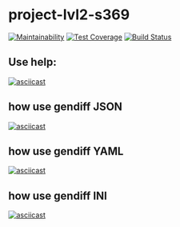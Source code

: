 # project-lvl2-s369

[![Maintainability](https://api.codeclimate.com/v1/badges/d5768901931a494e8864/maintainability)](https://codeclimate.com/github/KyznecSPM/project-lvl2-s369/maintainability)
[![Test Coverage](https://api.codeclimate.com/v1/badges/d5768901931a494e8864/test_coverage)](https://codeclimate.com/github/KyznecSPM/project-lvl2-s369/test_coverage)
[![Build Status](https://travis-ci.org/KyznecSPM/project-lvl2-s369.svg?branch=master)](https://travis-ci.org/KyznecSPM/project-lvl2-s369)


## Use help:

[![asciicast](https://asciinema.org/a/B1dOviUUfA2LGfWbAWaNtd1gy.svg)](https://asciinema.org/a/B1dOviUUfA2LGfWbAWaNtd1gy)

## how use gendiff JSON

[![asciicast](https://asciinema.org/a/avtaUksJlWhoHxV1uKoIvZj4k.svg)](https://asciinema.org/a/avtaUksJlWhoHxV1uKoIvZj4k)

## how use gendiff YAML

[![asciicast](https://asciinema.org/a/9O3iED25lP3VNhSvGIxJPNj3U.svg)](https://asciinema.org/a/9O3iED25lP3VNhSvGIxJPNj3U)

## how use gendiff INI

[![asciicast](https://asciinema.org/a/8WzNCr10ZwHm6i46fxVR7OB5L.svg)](https://asciinema.org/a/8WzNCr10ZwHm6i46fxVR7OB5L)
